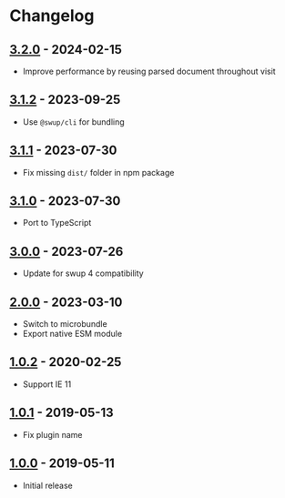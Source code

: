 # Changelog

## [3.2.0] - 2024-02-15

- Improve performance by reusing parsed document throughout visit

## [3.1.2] - 2023-09-25

- Use `@swup/cli` for bundling

## [3.1.1] - 2023-07-30

- Fix missing `dist/` folder in npm package

## [3.1.0] - 2023-07-30

- Port to TypeScript

## [3.0.0] - 2023-07-26

- Update for swup 4 compatibility

## [2.0.0] - 2023-03-10

- Switch to microbundle
- Export native ESM module

## [1.0.2] - 2020-02-25

- Support IE 11

## [1.0.1] - 2019-05-13

- Fix plugin name

## [1.0.0] - 2019-05-11

- Initial release

[3.2.0]: https://github.com/swup/body-class-plugin/releases/tag/3.2.0
[3.1.2]: https://github.com/swup/body-class-plugin/releases/tag/3.1.2
[3.1.1]: https://github.com/swup/body-class-plugin/releases/tag/3.1.1
[3.1.0]: https://github.com/swup/body-class-plugin/releases/tag/3.1.0
[3.0.0]: https://github.com/swup/body-class-plugin/releases/tag/3.0.0
[2.0.0]: https://github.com/swup/body-class-plugin/releases/tag/2.0.0
[1.0.2]: https://github.com/swup/body-class-plugin/releases/tag/1.0.2
[1.0.1]: https://github.com/swup/body-class-plugin/releases/tag/1.0.1
[1.0.0]: https://github.com/swup/body-class-plugin/releases/tag/1.0.0
